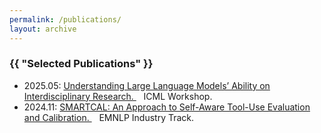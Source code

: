 ```yaml
---
permalink: /publications/
layout: archive
---
```

<h3 class="archive__subtitle">{{ "Selected Publications" }}</h3>

<ul>
    <li>
    2025.05: <a href="https://openreview.net/pdf?id=1HLwSpJZCh"> Understanding Large Language Models’ Ability on Interdisciplinary Research. </a> &nbsp;&nbsp; ICML Workshop. 
    </li>
    <li>
    2024.11: <a href="https://aclanthology.org/2024.emnlp-industry.59.pdf"> SMARTCAL: An Approach to Self-Aware Tool-Use Evaluation and Calibration. </a> &nbsp;&nbsp; EMNLP Industry Track.
    </li>
    <!-- <li>Item 2</li>
    <li>Item 3</li> -->
</ul>
